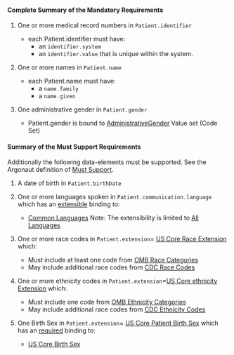 #### Complete Summary of the Mandatory Requirements


1.  One or more medical record numbers in `Patient.identifier`
    -   each Patient.identifier must have:
        -   an `identifier.system`
        -   an `identifier.value` that is unique within the system.

2.  One or more names in `Patient.name`
    -   each Patient.name must have:
        -   a `name.family`
        -   a `name.given`

3.  One administrative gender in `Patient.gender`
    -   Patient.gender is bound to [AdministrativeGender] Value set (Code Set)

  [AdministrativeGender]: http://hl7.org/fhir/valueset-administrative-gender.html


#### Summary of the Must Support Requirements

Additionally the following data-elements must be supported. See the Argonaut definition of [Must Support].

1.  A date of birth in `Patient.birthDate`
2.  One or more languages spoken in `Patient.communication.language` which has an [extensible](http://hl7.org/fhir/terminologies.html#rextensible) binding to:
    -    [Common Languages] Note: The extensibility is limited to [All Languages]
3.  One or more race codes in  `Patient.extension`= [US Core Race Extension] which:
    - Must include at least one code from [OMB Race Categories]
    - May include additional race codes from [CDC Race Codes]

4.  One or more ethnicity codes in  `Patient.extension`=[US Core ethnicity Extension] which:
    - Must include one code from [OMB Ethnicity Categories]
    - May include additional race codes from [CDC Ethnicity Codes]

5.  One Birth Sex in `Patient.extension`= [US Core Patient Birth Sex] which has an [required](http://hl7.org/fhir/terminologies.html#required) binding to:
    -   [US Core Birth Sex]


  [Common Languages]: http://build.fhir.org/valueset-languages.html
  [All Languages]: http://build.fhir.org/all-languages.html
  [US Core Patient Birth Sex]: structuredefinition-argo-birthsex.html
  [US Core Birth Sex]: valueset-usrealm-birthsex.html
  [US Core Patient Race]:  structuredefinition-argo-race.html
  [OMB Race Categories]: valueset-omb-race.html
  [US Core Race Extension]: structuredefinition-argo-race.html
  [CDC Race Codes]:valueset-detailed-race.html
 [CDC Ethnicity Codes]: valueset-detailed-ethnicity.html
 [US Core ethnicity Extension]: structuredefinition-argo-ethnicity.html
 [OMB Ethnicity Categories]: valueset-omb-ethnicity.html
 [Must Support]: definitions.html#mustsupport
